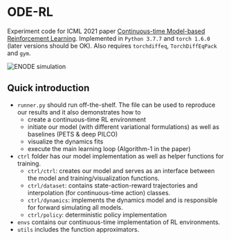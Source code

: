 
# ODE-RL
Experiment code for ICML 2021 paper [Continuous-time Model-based Reinforcement Learning](https://arxiv.org/pdf/2102.04764.pdf). Implemented in `Python 3.7.7` and `torch 1.6.0` (later versions should be OK). Also requires `torchdiffeq`, `TorchDiffEqPack` and `gym`.

![ENODE simulation](enode.png)

## Quick introduction
- `runner.py` should run off-the-shelf. The file can be used to reproduce our results and it also demonstrates how to
  - create a continuous-time RL environment
  - initiate our model (with different variational formulations) as well as baselines (PETS & deep PILCO)
  - visualize the dynamics fits
  - execute the main learning loop (Algorithm-1 in the paper) 
- `ctrl` folder has our model implementation as well as helper functions for training.
  - `ctrl/ctrl`: creates our model and serves as an interface between the model and training/visualization functions.
  - `ctrl/dataset`: contains state-action-reward trajectories and interpolation (for continuous-time action) classes.
  - `ctrl/dynamics`: implements the dynamics model and is responsible for forward simulating all models.
  - `ctrl/policy`: deterministic policy implementation
- `envs` contains our continuous-time implementation of RL environments.
- `utils` includes the function approximators.
